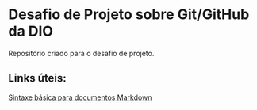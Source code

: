 # Desafio de Projeto sobre Git/GitHub da DIO
Repositório criado para o desafio de projeto.

## Links úteis:
[Sintaxe básica para documentos Markdown](https://www.markdownguide.org/basic-syntax/)
